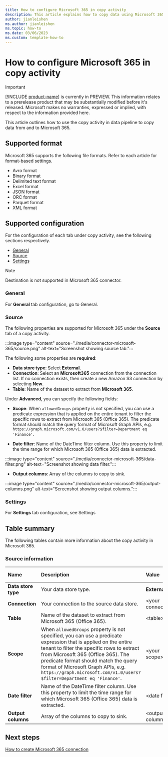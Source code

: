 ```yaml
---
title: How to configure Microsoft 365 in copy activity
description: This article explains how to copy data using Microsoft 365.
author: jianleishen
ms.author: jianleishen
ms.topic: how-to
ms.date: 03/06/2023
ms.custom: template-how-to 
---
```


# How to configure Microsoft 365 in copy activity

> [!IMPORTANT]
> [!INCLUDE [product-name](../includes/product-name.md)] is currently in PREVIEW.
> This information relates to a prerelease product that may be substantially modified before it's released. Microsoft makes no warranties, expressed or implied, with respect to the information provided here.

This article outlines how to use the copy activity in data pipeline to copy data from and to Microsoft 365.

## Supported format

Microsoft 365 supports the following file formats. Refer to each article for format-based settings.

- Avro format
- Binary format
- Delimited text format
- Excel format
- JSON format
- ORC format
- Parquet format
- XML format

## Supported configuration

For the configuration of each tab under copy activity, see the following sections respectively.

- [General](#general)  
- [Source](#source)
- [Settings](#settings)

>[!Note]
>Destination is not supported in Microsoft 365 connector.

### General

For **General** tab configuration, go to General.

### Source

The following properties are supported for Microsoft 365 under the **Source** tab of a copy activity.

:::image type="content" source="./media/connector-microsoft-365/source.png" alt-text="Screenshot showing source tab.":::

The following some properties are **required**:

- **Data store type**: Select **External**.
- **Connection**:  Select an **Microsoft365** connection from the connection list. If no connection exists, then create a new Amazon S3 connection by selecting **New**.
- **Table**: Name of the dataset to extract from **Microsoft 365**.

Under **Advanced**, you can specify the following fields:

- **Scope**: When `allowedGroups` property is not specified, you can use a predicate expression that is applied on the entire tenant to filter the specific rows to extract from Microsoft 365 (Office 365). The predicate format should match the query format of Microsoft Graph APIs, e.g. `https://graph.microsoft.com/v1.0/users?$filter=Department eq 'Finance'`.

- **Date filter**: Name of the DateTime filter column. Use this property to limit the time range for which Microsoft 365 (Office 365) data is extracted.

:::image type="content" source="./media/connector-microsoft-365/data-filter.png" alt-text="Screenshot showing data filter.":::

- **Output columns**: Array of the columns to copy to sink.

:::image type="content" source="./media/connector-microsoft-365/output-columns.png" alt-text="Screenshot showing output columns.":::

### Settings

For **Settings** tab configuration, see Settings

## Table summary

The following tables contain more information about the copy activity in Microsoft 365.

### Source information

|Name |Description |Value|Required |JSON script property |
|:---|:---|:---|:---|:---|
|**Data store type**|Your data store type.| **External**|Yes|/|
|**Connection** |Your connection to the source data store.|\<your connection> |Yes|connection|
|**Table**|Name of the dataset to extract from Microsoft 365 (Office 365).|\<table>|Yes|table|
|**Scope**|When `allowedGroups` property is not specified, you can use a predicate expression that is applied on the entire tenant to filter the specific rows to extract from Microsoft 365 (Office 365). The predicate format should match the query format of Microsoft Graph APIs, e.g. `https://graph.microsoft.com/v1.0/users?$filter=Department eq 'Finance'`.|\<your scope>|Yes|scope|
|**Date filter**|Name of the DateTime filter column. Use this property to limit the time range for which Microsoft 365 (Office 365) data is extracted.|\<date filter>|Yes|dateFilter|
|**Output columns**|Array of the columns to copy to sink.|\<output columns>|Yes|outputColumns|

## Next steps

[How to create Microsoft 365 connection](connector-microsoft-365.md)